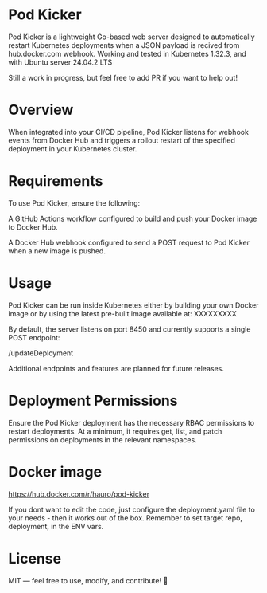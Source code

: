 # Pod Kicker

Pod Kicker is a lightweight Go-based web server designed to automatically restart Kubernetes deployments when a JSON payload is recived from hub.docker.com webhook. Working and tested in Kubernetes 1.32.3, and with Ubuntu server 24.04.2 LTS

Still a work in progress, but feel free to add PR if you want to help out!

# Overview

When integrated into your CI/CD pipeline, Pod Kicker listens for webhook events from Docker Hub and triggers a rollout restart of the specified deployment in your Kubernetes cluster.

# Requirements

To use Pod Kicker, ensure the following:

A GitHub Actions workflow configured to build and push your Docker image to Docker Hub.

A Docker Hub webhook configured to send a POST request to Pod Kicker when a new image is pushed.

# Usage

Pod Kicker can be run inside Kubernetes either by building your own Docker image or by using the latest pre-built image available at:
XXXXXXXXX

By default, the server listens on port 8450 and currently supports a single POST endpoint:

/updateDeployment

Additional endpoints and features are planned for future releases.

# Deployment Permissions 

Ensure the Pod Kicker deployment has the necessary RBAC permissions to restart deployments. At a minimum, it requires get, list, and patch permissions on deployments in the relevant namespaces.

# Docker image

https://hub.docker.com/r/hauro/pod-kicker

If you dont want to edit the code, just configure the deployment.yaml file to your needs - then it works out of the box. Remember to set target repo, deployment, in the ENV vars.

# License

MIT — feel free to use, modify, and contribute! 🤘

